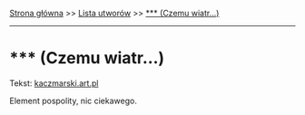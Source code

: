 [Strona główna](../index.md) >> [Lista utworów](../list.md) >> [\*\*\* (Czemu wiatr…)](0.md)

---

# *** (Czemu wiatr…)

Tekst: [kaczmarski.art.pl](https://www.kaczmarski.art.pl/tworczosc/wiersze/czemu-wiatr/)

Element pospolity, nic ciekawego.